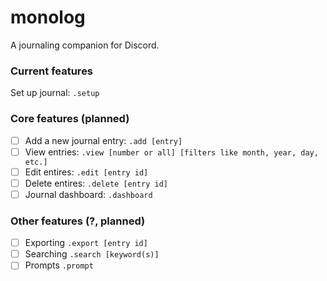 # monolog
A journaling companion for Discord.

### Current features
Set up journal: ```.setup```

### Core features (planned)
- [ ] Add a new journal entry: ```.add [entry]```
- [ ] View entries: ```.view [number or all] [filters like month, year, day, etc.]```
- [ ] Edit entires: ```.edit [entry id]```
- [ ] Delete entires: ```.delete [entry id]```
- [ ] Journal dashboard: ```.dashboard```

### Other features (?, planned)
- [ ] Exporting ```.export [entry id]```
- [ ] Searching ```.search [keyword(s)]```
- [ ] Prompts ```.prompt```
